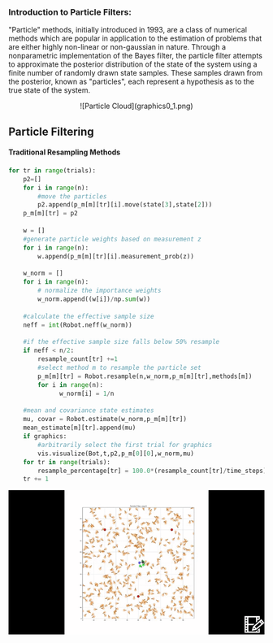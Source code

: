 ### Introduction to Particle Filters:

"Particle" methods, initially introduced in 1993,  are a class of numerical
methods which are popular in application to the estimation of problems that are
either highly non-linear or non-gaussian in nature. Through a nonparametric implementation of the Bayes filter, the particle filter attempts to approximate the posterior distribution of the state of the system using a finite number of randomly drawn state samples. These samples drawn from the posterior, known as "particles",  each represent a hypothesis as to the true state of the system. 

<p align="center">
  ![Particle Cloud](graphics0_1.png)
</p>

## Particle Filtering
#### Traditional Resampling Methods

```python
for tr in range(trials):
    p2=[]
    for i in range(n):
        #move the particles
        p2.append(p_m[m][tr][i].move(state[3],state[2]))
    p_m[m][tr] = p2

    w = []
    #generate particle weights based on measurement z
    for i in range(n):
        w.append(p_m[m][tr][i].measurement_prob(z))

    w_norm = []
    for i in range(n):
        # normalize the importance weights
        w_norm.append((w[i])/np.sum(w))

    #calculate the effective sample size
    neff = int(Robot.neff(w_norm))

    #if the effective sample size falls below 50% resample
    if neff < n/2:
        resample_count[tr] +=1
        #select method m to resample the particle set
        p_m[m][tr] = Robot.resample(n,w_norm,p_m[m][tr],methods[m])
        for i in range(n):
              w_norm[i] = 1/n

    #mean and covariance state estimates
    mu, covar = Robot.estimate(w_norm,p_m[m][tr])
    mean_estimate[m][tr].append(mu)
    if graphics:
        #arbitrarily select the first trial for graphics
        vis.visualize(Bot,t,p2,p_m[0][0],w_norm,mu)
    for tr in range(trials):
        resample_percentage[tr] = 100.0*(resample_count[tr]/time_steps)
    tr += 1
```

![GIF](ParticleFilterTracking.gif)
